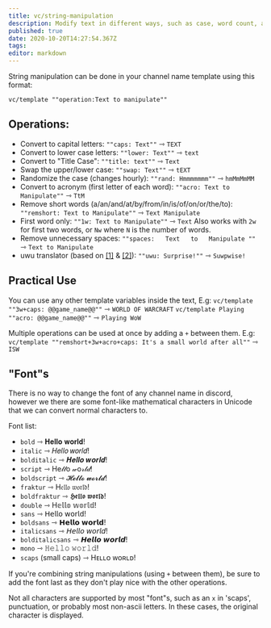 ```yaml
---
title: vc/string-manipulation
description: Modify text in different ways, such as case, word count, and "font"s
published: true
date: 2020-10-20T14:27:54.367Z
tags: 
editor: markdown
---
```


String manipulation can be done in your channel name template using this format:

`vc/template ""operation:Text to manipulate""`

## Operations:

* Convert to capital letters:
`""caps: Text""` ⇾ `TEXT`
* Convert to lower case letters:
`""lower: Text""` ⇾ `text`
* Convert to "Title Case":
`""title: text""` ⇾ `Text`
* Swap the upper/lower case:
`""swap: Text""` ⇾ `tEXT`
* Randomize the case (changes hourly):
`""rand: Hmmmmmmm""` ⇾ `hmMmMmMM`
* Convert to acronym (first letter of each word):
`""acro: Text to Manipulate""` ⇾ `TtM`
* Remove short words (a/an/and/at/by/from/in/is/of/on/or/the/to):
`""remshort: Text to Manipulate""` ⇾ `Text Manipulate`
* First word only:
`""1w: Text to Manipulate""` ⇾ `Text`
Also works with `2w` for first two words, or `Nw` where `N` is the number of words.
* Remove unnecessary spaces:
`""spaces:   Text   to   Manipulate ""` ⇾ `Text to Manipulate`
* uwu translator (based on [[1]](https://github.com/QuazzyWazzy/UwU-fy) & [[2]](https://github.com/mackyclemen/uwu-android)):
`""uwu: Surprise!""` ⇾ `Suwpwise!`

## Practical Use

You can use any other template variables inside the text, E.g:
`vc/template ""3w+caps: @@game_name@@""` ⇾ `WORLD OF WARCRAFT`
`vc/template Playing ""acro: @@game_name@@""` ⇾ `Playing WoW`

Multiple operations can be used at once by adding a `+` between them. E.g:
`vc/template ""remshort+3w+acro+caps: It's a small world after all""` ⇾ `ISW`

## "Font"s

There is no way to change the font of any channel name in discord, however we there are some font-like mathematical characters in Unicode that we can convert normal characters to. 

Font list:

* `bold` ⇾ 𝐇𝐞𝐥𝐥𝐨 𝐰𝐨𝐫𝐥𝐝!
* `italic` ⇾ 𝐻𝑒𝑙𝑙𝑜 𝑤𝑜𝑟𝑙𝑑!
* `bolditalic` ⇾ 𝑯𝒆𝒍𝒍𝒐 𝒘𝒐𝒓𝒍𝒅!
* `script` ⇾ He𝓁𝓁o 𝓌o𝓇𝓁𝒹!
* `boldscript` ⇾ 𝓗𝓮𝓵𝓵𝓸 𝔀𝓸𝓻𝓵𝓭!
* `fraktur` ⇾ H𝔢𝔩𝔩𝔬 𝔴𝔬𝔯𝔩𝔡!
* `boldfraktur` ⇾ 𝕳𝖊𝖑𝖑𝖔 𝖜𝖔𝖗𝖑𝖉!
* `double` ⇾ H𝕖𝕝𝕝𝕠 𝕨𝕠𝕣𝕝𝕕!
* `sans` ⇾ 𝖧𝖾𝗅𝗅𝗈 𝗐𝗈𝗋𝗅𝖽!
* `boldsans` ⇾ 𝗛𝗲𝗹𝗹𝗼 𝘄𝗼𝗿𝗹𝗱!
* `italicsans` ⇾ 𝘏𝘦𝘭𝘭𝘰 𝘸𝘰𝘳𝘭𝘥!
* `bolditalicsans` ⇾ 𝙃𝙚𝙡𝙡𝙤 𝙬𝙤𝙧𝙡𝙙!
* `mono` ⇾ 𝙷𝚎𝚕𝚕𝚘 𝚠𝚘𝚛𝚕𝚍!
* `scaps` (small caps) ⇾ Hᴇʟʟᴏ ᴡᴏʀʟᴅ!

If you're combining string manipulations (using `+` between them), be sure to add the font last as they don't play nice with the other operations.

Not all characters are supported by most "font"s, such as an `x` in 'scaps', punctuation, or probably most non-ascii letters. In these cases, the original character is displayed.
